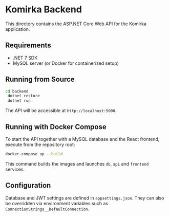 # Komirka Backend

This directory contains the ASP.NET Core Web API for the Komirka application.

## Requirements
* .NET 7 SDK
* MySQL server (or Docker for containerized setup)

## Running from Source
```bash
cd backend
 dotnet restore
 dotnet run
```
The API will be accessible at `http://localhost:5000`.

## Running with Docker Compose
To start the API together with a MySQL database and the React frontend, execute from the repository root:
```bash
docker-compose up --build
```
This command builds the images and launches `db`, `api` and `frontend` services.

## Configuration
Database and JWT settings are defined in `appsettings.json`. They can also be overridden via environment variables such as `ConnectionStrings__DefaultConnection`.
